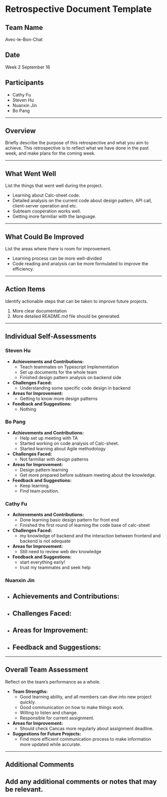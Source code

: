 # Retrospective Document Template

## Team Name
Avec-le-Bon-Chat

## Date
Week 2 September 16

## Participants
- Cathy Fu
- Steven Hu
- Nuanxin Jin
- Bo Pang
---

## Overview
Briefly describe the purpose of this retrospective and what you aim to achieve.
This retrospective is to reflect what we have done in the past week, and make plans for the coming week. 

---

## What Went Well
List the things that went well during the project.
- Learning about Calc-sheet code.
- Detailed analysis on the current code about design pattern, API call, client-server operation and etc. 
- Subteam cooperation works well. 
- Getting more farmiliar with the language.

---

## What Could Be Improved
List the areas where there is room for improvement.
- Learning process can be more well-divided 
- Code reading and analysis can be more formulated to improve the efficiency. 

---

## Action Items
Identify actionable steps that can be taken to improve future projects.
1. More clear documentation 
2. More detailed README.md file should be generated. 
---

## Individual Self-Assessments
### Steven Hu
- **Achievements and Contributions:**
  - Teach teammates on Typescript Implementation 
  - Set up documents for the whole team
  - Finished design pattern analysis on backend side
- **Challenges Faced:**
  - Understanding some specific code design in backend
- **Areas for Improvement:**
  - Getting to know more design patterns
- **Feedback and Suggestions:**
  - Nothing

### Bo Pang
- **Achievements and Contributions:**
  - Help set up meeting with TA
  - Started working on code analysis of Calc-sheet.
  - Started learning about Agile methodology 
- **Challenges Faced:**
  - Not farmiliar with design patterns 
- **Areas for Improvement:**
  - Design pattern learning
  - Get more prepared before subteam meeting about the knowledge. 
- **Feedback and Suggestions:**
  - Keep learning.
  - Find team position. 

### Cathy Fu
- **Achievements and Contributions:**
  - Done learning basic design pattern for front end
  - Finished the first round of learning the code base of calc-sheet
- **Challenges Faced:**
  - my knowledge of backend and the interaction between frontend and backend is not adequate
- **Areas for Improvement:**
  - Still need to review web dev knowledge
- **Feedback and Suggestions:**
  - start everything early!
  - trust my teammates and seek help

### Nuanxin Jin
- **Achievements and Contributions:**
  -
- **Challenges Faced:**
  -
- **Areas for Improvement:**
  -
- **Feedback and Suggestions:**
  -


---

## Overall Team Assessment
Reflect on the team’s performance as a whole.
- **Team Strengths:**
  - Good learning ability, and all members can dive into new project quickly.
  - Good communication on how to make things work.
  - Willing to listen and change.
  - Responsible for current assignment. 
- **Areas for Improvement:**
  - Should check Cancas more regularly about assignment deadline. 
- **Suggestions for Future Projects:**
  - Find more efficient communication process to make information more updated while accurate. 

---

## Additional Comments
Add any additional comments or notes that may be relevant.
-
